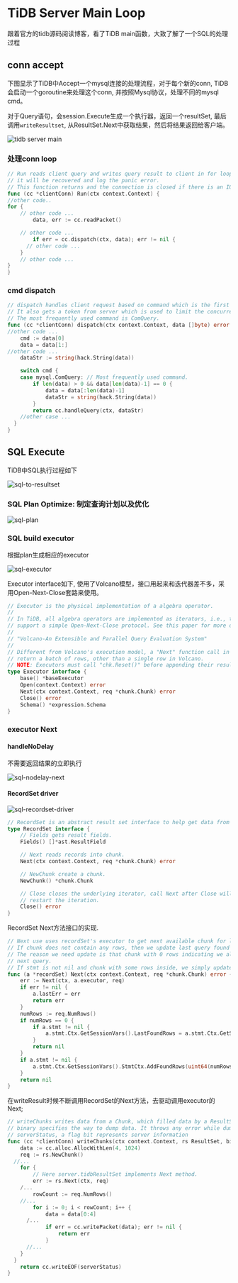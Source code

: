 # TiDB Server Main Loop

跟着官方的tidb源码阅读博客，看了TiDB main函数，大致了解了一个SQL的处理过程

## conn accept

下图显示了TiDB中Accept一个mysql连接的处理流程，对于每个新的conn, TiDB会启动一个goroutine来处理这个conn, 并按照Mysql协议，处理不同的mysql cmd。

对于Query语句，会session.Execute生成一个执行器，返回一个resultSet, 最后调用``writeResultset``, 从ResultSet.Next中获取结果，然后将结果返回给客户端。

![tidb server main](./dot/tidb-server-main.svg)

### 处理conn loop

```go
// Run reads client query and writes query result to client in for loop, if there is a panic during query handling,
// it will be recovered and log the panic error.
// This function returns and the connection is closed if there is an IO error or there is a panic.
func (cc *clientConn) Run(ctx context.Context) {
//other code..
for {
    // other code ...
		data, err := cc.readPacket()

    // other code ...
		if err = cc.dispatch(ctx, data); err != nil {
      // other code ...
    }
    // other code ...
}
}
```

### cmd dispatch

```go
// dispatch handles client request based on command which is the first byte of the data.
// It also gets a token from server which is used to limit the concurrently handling clients.
// The most frequently used command is ComQuery.
func (cc *clientConn) dispatch(ctx context.Context, data []byte) error {
//other code ...
	cmd := data[0]
	data = data[1:]
//other code ...
	dataStr := string(hack.String(data))

	switch cmd {
	case mysql.ComQuery: // Most frequently used command.
		if len(data) > 0 && data[len(data)-1] == 0 {
			data = data[:len(data)-1]
			dataStr = string(hack.String(data))
		}
		return cc.handleQuery(ctx, dataStr)
    //other case ...
  }
}
```

## SQL Execute

TiDB中SQL执行过程如下

![sql-to-resultset](./sql-to-resultset.svg)

### SQL Plan Optimize: 制定查询计划以及优化

![sql-plan](./sql-plan.svg)

### SQL build executor

根据plan生成相应的executor


![sql-executor](./sql-executor.svg)

Executor interface如下, 使用了Volcano模型，接口用起来和迭代器差不多，采用Open-Next-Close套路来使用。
```go
// Executor is the physical implementation of a algebra operator.
//
// In TiDB, all algebra operators are implemented as iterators, i.e., they
// support a simple Open-Next-Close protocol. See this paper for more details:
//
// "Volcano-An Extensible and Parallel Query Evaluation System"
//
// Different from Volcano's execution model, a "Next" function call in TiDB will
// return a batch of rows, other than a single row in Volcano.
// NOTE: Executors must call "chk.Reset()" before appending their results to it.
type Executor interface {
	base() *baseExecutor
	Open(context.Context) error
	Next(ctx context.Context, req *chunk.Chunk) error
	Close() error
	Schema() *expression.Schema
}
```

### executor Next

#### handleNoDelay

不需要返回结果的立即执行

![sql-nodelay-next](./sql-nodelay-next.svg)

#### RecordSet driver

![sql-recordset-driver](./sql-recordset-driver.svg)

```go
// RecordSet is an abstract result set interface to help get data from Plan.
type RecordSet interface {
	// Fields gets result fields.
	Fields() []*ast.ResultField

	// Next reads records into chunk.
	Next(ctx context.Context, req *chunk.Chunk) error

	// NewChunk create a chunk.
	NewChunk() *chunk.Chunk

	// Close closes the underlying iterator, call Next after Close will
	// restart the iteration.
	Close() error
}
```

RecordSet Next方法接口的实现.
```go
// Next use uses recordSet's executor to get next available chunk for later usage.
// If chunk does not contain any rows, then we update last query found rows in session variable as current found rows.
// The reason we need update is that chunk with 0 rows indicating we already finished current query, we need prepare for
// next query.
// If stmt is not nil and chunk with some rows inside, we simply update last query found rows by the number of row in chunk.
func (a *recordSet) Next(ctx context.Context, req *chunk.Chunk) error {
	err := Next(ctx, a.executor, req)
	if err != nil {
		a.lastErr = err
		return err
	}
	numRows := req.NumRows()
	if numRows == 0 {
		if a.stmt != nil {
			a.stmt.Ctx.GetSessionVars().LastFoundRows = a.stmt.Ctx.GetSessionVars().StmtCtx.FoundRows()
		}
		return nil
	}
	if a.stmt != nil {
		a.stmt.Ctx.GetSessionVars().StmtCtx.AddFoundRows(uint64(numRows))
	}
	return nil
}
```

在writeResult时候不断调用RecordSet的Next方法，去驱动调用executor的Next;

```go
// writeChunks writes data from a Chunk, which filled data by a ResultSet, into a connection.
// binary specifies the way to dump data. It throws any error while dumping data.
// serverStatus, a flag bit represents server information
func (cc *clientConn) writeChunks(ctx context.Context, rs ResultSet, binary bool, serverStatus uint16) error {
	data := cc.alloc.AllocWithLen(4, 1024)
	req := rs.NewChunk()
  //...
	for {
		// Here server.tidbResultSet implements Next method.
		err := rs.Next(ctx, req)
    /...
		rowCount := req.NumRows()
    //...
		for i := 0; i < rowCount; i++ {
			data = data[0:4]
      /...
			if err = cc.writePacket(data); err != nil {
				return err
			}
      //...
    }
  }
	return cc.writeEOF(serverStatus)
}
```


